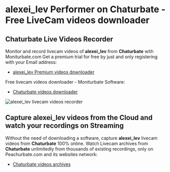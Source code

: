 # alexei_lev Performer on Chaturbate - Free LiveCam videos downloader

## Chaturbate Live Videos Recorder

Monitor and record livecam videos of **alexei_lev** from **Chaturbate** with Moniturbate.com
Get a premium trial for free by just and only registering with your Email address:
* [alexei_lev Premium videos downloader](https://moniturbate.com/request-demo-licence-key.html)

Free livecam videos downloader - Moniturbate Software:
* [Chaturbate videos downloader](https://moniturbate.com/moniturbate-download-software.html)

![alexei_lev livecam videos recorder](https://peachurnet.com/templates/moniturbate-software.png)


## Capture alexei_lev videos from the Cloud and watch your recordings on Streaming

Without the need of downloading a software, capture **alexei_lev** livecam videos from **Chaturbate** 100% online.
Watch Livecam archives from **Chaturbate** unlimitedly from thousands of existing recordings, only on Peachurbate.com and its websites network:
* [Chaturbate videos archives](https://peachurnet.com/)